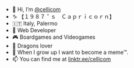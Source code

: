 - 👋 Hi, I’m [@cellicom](https://github.com/cellicom)
- ♑ 【１９８７＇ｓ　Ｃａｐｒｉｃｏｒｎ】
- 🇮🇹 Italy, Palermo
- 🔣 Web Developer 
- 🎮 Boardgames and Videogames 
- 🐉 Dragons lover 
- 🍅 When I grow up I want to become a meme™️.
- 📫 You can find me at [linktr.ee/cellicom](https://linktr.ee/cellicom)

